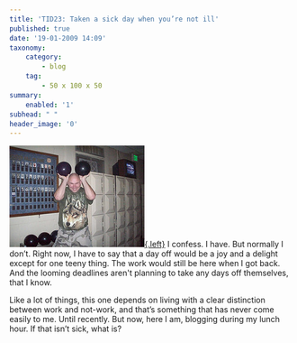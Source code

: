 ```yaml
---
title: 'TID23: Taken a sick day when you’re not ill'
published: true
date: '19-01-2009 14:09'
taxonomy:
    category:
        - blog
    tag:
        - 50 x 100 x 50
summary:
    enabled: '1'
subhead: " "
header_image: '0'
---
```


[![Man holding t2wo bowling balls up as Mickey Mouse ears](3178796970-16cb3dbdb7-m.jpg){.left}](http://flickr.com/photos/10243056@N02/3178796970/) I confess. I have. But normally I don’t. Right now, I have to say that a day off would be a joy and a delight except for one teeny thing. The work would still be here when I got back. And the looming deadlines aren't planning to take any days off themselves, that I know.

Like a lot of things, this one depends on living with a clear distinction between work and not-work, and that’s something that has never come easily to me. Until recently. But now, here I am, blogging during my lunch hour. If that isn’t sick, what is?
